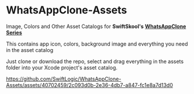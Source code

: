 # WhatsAppClone-Assets
Image, Colors and Other Asset Catalogs for **SwiftSkool's** [**WhatsAppClone Series**](https://youtube.com/playlist?list=PLpOMyrbvDL0dcXlDsiitj2RITp5n9VMyx&si=hG5gdpDsZ6tltA6F)

This contains app icon, colors, background image and everything you need in the asset catalog

Just clone or download the repo, select and drag everything in the assets folder into your Xcode project's asset catalog.




https://github.com/SwiftLogic/WhatsAppClone-Assets/assets/40702459/2c093d0b-2e36-4db7-a847-fc1e8a7d13d0


